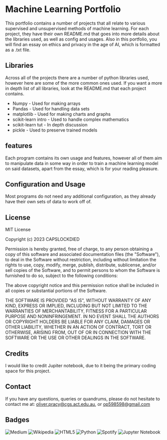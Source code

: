 # Machine Learning Portfolio
This portfolio contains a number of projects that all relate to various supervised and unsupervised methods of machine learning. For each project, they have their own README.md that goes into more details about the libraries used, as well as config and usages. Also in this portfolio, you will find an essay on ethics and privacy in the age of AI, which is formatted as a .txt file.

## Libraries
Across all of the projects there are a number of python libraries used, however here are some of the more common ones used. If you want a more in depth list of all libraries, look at the README.md that each project contains.

- Numpy - Used for making arrays
- Pandas - Used for handling data sets
- matplotlib - Used for making charts and graphs
- scikit-learn intro - Used to handle complex mathematics
- scikit-learn tut - In depth discussion
- pickle - Used to preserve trained models

## features
Each program contains its own usage and features, however all of them aim to manipulate data in some way in order to train a machine learning model on said datasets, apart from the essay, which is for your reading pleasure.

## Configuration and Usage
Most programs do not need any additional configuration, as they already have their own sets of data to work off of.

## License
MIT License

Copyright (c) 2023 CAPSLOCKDIED

Permission is hereby granted, free of charge, to any person obtaining a copy
of this software and associated documentation files (the "Software"), to deal
in the Software without restriction, including without limitation the rights
to use, copy, modify, merge, publish, distribute, sublicense, and/or sell
copies of the Software, and to permit persons to whom the Software is
furnished to do so, subject to the following conditions:

The above copyright notice and this permission notice shall be included in all
copies or substantial portions of the Software.

THE SOFTWARE IS PROVIDED "AS IS", WITHOUT WARRANTY OF ANY KIND, EXPRESS OR
IMPLIED, INCLUDING BUT NOT LIMITED TO THE WARRANTIES OF MERCHANTABILITY,
FITNESS FOR A PARTICULAR PURPOSE AND NONINFRINGEMENT. IN NO EVENT SHALL THE
AUTHORS OR COPYRIGHT HOLDERS BE LIABLE FOR ANY CLAIM, DAMAGES OR OTHER
LIABILITY, WHETHER IN AN ACTION OF CONTRACT, TORT OR OTHERWISE, ARISING FROM,
OUT OF OR IN CONNECTION WITH THE SOFTWARE OR THE USE OR OTHER DEALINGS IN THE
SOFTWARE.

## Credits
I would like to credit Jupiter notebook, due to it being the primary coding space for this project.

## Contact
If you have any questions, queries or quandrums, please do not hesitate to contact me at: oliver.pracy@cgs.act.edu.au, or op598598@gmail.com

## Badges
![Medium](https://img.shields.io/badge/Medium-12100E?style=for-the-badge&logo=medium&logoColor=white)
![Wikipedia](https://img.shields.io/badge/Wikipedia-%23000000.svg?style=for-the-badge&logo=wikipedia&logoColor=white)
![HTML5](https://img.shields.io/badge/html5-%23E34F26.svg?style=for-the-badge&logo=html5&logoColor=white)
![Python](https://img.shields.io/badge/python-3670A0?style=for-the-badge&logo=python&logoColor=ffdd54)
![Spotify](https://img.shields.io/badge/Spotify-1ED760?style=for-the-badge&logo=spotify&logoColor=white)
![Jupyter Notebook](https://img.shields.io/badge/jupyter-%23FA0F00.svg?style=for-the-badge&logo=jupyter&logoColor=white)


